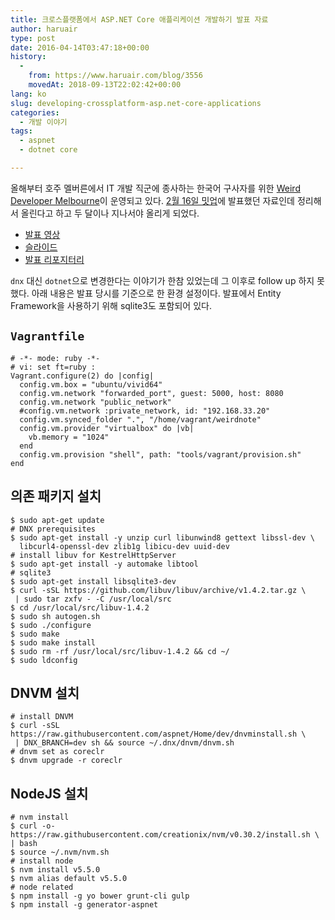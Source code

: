 ```yaml
---
title: 크로스플랫폼에서 ASP.NET Core 애플리케이션 개발하기 발표 자료
author: haruair
type: post
date: 2016-04-14T03:47:18+00:00
history:
  - 
    from: https://www.haruair.com/blog/3556
    movedAt: 2018-09-13T22:02:42+00:00
lang: ko
slug: developing-crossplatform-asp.net-core-applications
categories:
  - 개발 이야기
tags:
  - aspnet
  - dotnet core

---
```

올해부터 호주 멜버른에서 IT 개발 직군에 종사하는 한국어 구사자를 위한 [Weird Developer Melbourne][1]이 운영되고 있다. [2월 16일 밋업][2]에 발표했던 자료인데 정리해서 올린다고 하고 두 달이나 지나서야 올리게 되었다.

  * [발표 영상][3]
  * [슬라이드][4]
  * [발표 리포지터리][5]

`dnx` 대신 `dotnet`으로 변경한다는 이야기가 한참 있었는데 그 이후로 follow up 하지 못했다. 아래 내용은 발표 당시를 기준으로 한 환경 설정이다. 발표에서 Entity Framework을 사용하기 위해 sqlite3도 포함되어 있다.

## `Vagrantfile`

    # -*- mode: ruby -*-
    # vi: set ft=ruby :
    Vagrant.configure(2) do |config|
      config.vm.box = "ubuntu/vivid64"
      config.vm.network "forwarded_port", guest: 5000, host: 8080
      config.vm.network "public_network"
      #config.vm.network :private_network, id: "192.168.33.20"
      config.vm.synced_folder ".", "/home/vagrant/weirdnote"
      config.vm.provider "virtualbox" do |vb|
        vb.memory = "1024"
      end
      config.vm.provision "shell", path: "tools/vagrant/provision.sh"
    end
    

## 의존 패키지 설치

    $ sudo apt-get update
    # DNX prerequisites
    $ sudo apt-get install -y unzip curl libunwind8 gettext libssl-dev \
      libcurl4-openssl-dev zlib1g libicu-dev uuid-dev
    # install libuv for KestrelHttpServer
    $ sudo apt-get install -y automake libtool
    # sqlite3
    $ sudo apt-get install libsqlite3-dev
    $ curl -sSL https://github.com/libuv/libuv/archive/v1.4.2.tar.gz \
     | sudo tar zxfv - -C /usr/local/src
    $ cd /usr/local/src/libuv-1.4.2
    $ sudo sh autogen.sh
    $ sudo ./configure
    $ sudo make
    $ sudo make install
    $ sudo rm -rf /usr/local/src/libuv-1.4.2 && cd ~/
    $ sudo ldconfig
    

## DNVM 설치

    # install DNVM
    $ curl -sSL https://raw.githubusercontent.com/aspnet/Home/dev/dnvminstall.sh \
     | DNX_BRANCH=dev sh && source ~/.dnx/dnvm/dnvm.sh
    # dnvm set as coreclr
    $ dnvm upgrade -r coreclr
    

## NodeJS 설치

    # nvm install
    $ curl -o- https://raw.githubusercontent.com/creationix/nvm/v0.30.2/install.sh \
    | bash
    $ source ~/.nvm/nvm.sh
    # install node
    $ nvm install v5.5.0
    $ nvm alias default v5.5.0
    # node related
    $ npm install -g yo bower grunt-cli gulp
    $ npm install -g generator-aspnet

 [1]: http://www.meetup.com/Weird-Developers-Melbourne/
 [2]: http://www.meetup.com/Weird-Developers-Melbourne/events/228395845/
 [3]: https://www.youtube.com/watch?v=_QcU1-YpkFQ&list=PLJ0BuvoGAkXs7m6w0mWFNOriX7Ko2bAKk
 [4]: http://haruair.github.io/weirdnote/
 [5]: https://github.com/haruair/weirdnote/tree/feature/initial-model